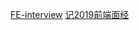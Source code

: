 [FE-interview](https://github.com/qiu-deqing/FE-interview)
[记2019前端面经](https://segmentfault.com/a/1190000018736404)